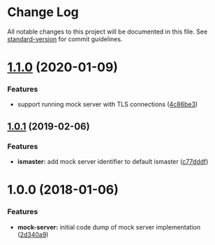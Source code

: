 # Change Log

All notable changes to this project will be documented in this file. See [standard-version](https://github.com/conventional-changelog/standard-version) for commit guidelines.

<a name="1.1.0"></a>
# [1.1.0](https://github.com/mongodb-js/mongodb-mock-server/compare/v1.0.1...v1.1.0) (2020-01-09)


### Features

* support running mock server with TLS connections ([4c86be3](https://github.com/mongodb-js/mongodb-mock-server/commit/4c86be3))



<a name="1.0.1"></a>
## [1.0.1](https://github.com/mongodb-js/mongodb-mock-server/compare/v1.0.0...v1.0.1) (2019-02-06)


### Features

* **ismaster:** add mock server identifier to default ismaster ([c77dddf](https://github.com/mongodb-js/mongodb-mock-server/commit/c77dddf))



<a name="1.0.0"></a>
# 1.0.0 (2018-01-06)


### Features

* **mock-server:** initial code dump of mock server implementation ([2d340a9](https://github.com/mongodb-js/mongodb-mock-server/commit/2d340a9))
